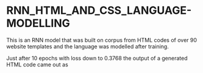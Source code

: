 # RNN_HTML_AND_CSS_LANGUAGE-MODELLING
This is an RNN model that was built on corpus from HTML codes of over 90 website templates and the language was modelled after training.

Just after 10 epochs with loss down to 0.3768 the output of a generated HTML code came out as

<!--
<!DOCTYPE html> <html lang="en">
-->
<!--
<head>
  <meta charset="utf-8">
    <meta http-equiv="X-UA-Compatible" content="IE=edge">
    <meta name="viewport" content="width=device-width, initial-scale=1">
-->

